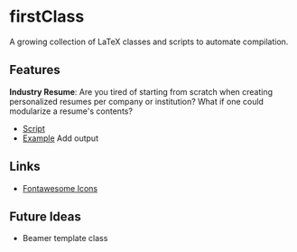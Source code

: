 # firstClass

A growing collection of LaTeX classes and scripts to automate compilation.

## Features

**Industry Resume**: Are you tired of starting from scratch when 
creating personalized resumes per company or institution? What if 
one could modularize a resume's contents?

* [Script](scripts/make_resume.sh)
* [Example](examples/README.md#IRES) Add output

## Links

* [Fontawesome Icons](https://latexdraw.com/wp-content/uploads/2021/01/fontawesome5_2.pdf)

## Future Ideas

* Beamer template class
